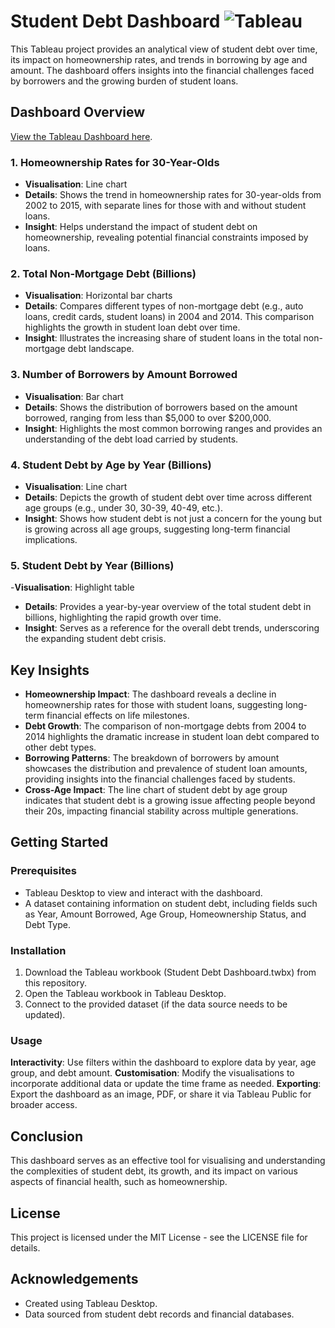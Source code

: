 # Student Debt Dashboard ![Tableau](https://img.shields.io/badge/Tableau-E97627.svg?style=for-the-badge&logo=Tableau&logoColor=white)
This Tableau project provides an analytical view of student debt over time, its impact on homeownership rates, and trends in borrowing by age and amount. The dashboard offers insights into the financial challenges faced by borrowers and the growing burden of student loans.

## Dashboard Overview
[View the Tableau Dashboard here](https://public.tableau.com/app/profile/william.hearne/viz/StudentDebtDashboard_17255936697940/Dashboard1).
### 1. **Homeownership Rates for 30-Year-Olds**
- **Visualisation**: Line chart
- **Details**: Shows the trend in homeownership rates for 30-year-olds from 2002 to 2015, with separate lines for those with and without student loans.
- **Insight**: Helps understand the impact of student debt on homeownership, revealing potential financial constraints imposed by loans.
### 2. **Total Non-Mortgage Debt (Billions)**
- **Visualisation**: Horizontal bar charts
- **Details**: Compares different types of non-mortgage debt (e.g., auto loans, credit cards, student loans) in 2004 and 2014. This comparison highlights the growth in student loan debt over time.
- **Insight**: Illustrates the increasing share of student loans in the total non-mortgage debt landscape.
### 3. **Number of Borrowers by Amount Borrowed**
- **Visualisation**: Bar chart
- **Details**: Shows the distribution of borrowers based on the amount borrowed, ranging from less than $5,000 to over $200,000.
- **Insight**: Highlights the most common borrowing ranges and provides an understanding of the debt load carried by students.
### 4. **Student Debt by Age by Year (Billions)**
- **Visualisation**: Line chart
- **Details**: Depicts the growth of student debt over time across different age groups (e.g., under 30, 30-39, 40-49, etc.).
- **Insight**: Shows how student debt is not just a concern for the young but is growing across all age groups, suggesting long-term financial implications.
### 5. **Student Debt by Year (Billions)**
 -**Visualisation**: Highlight table
- **Details**: Provides a year-by-year overview of the total student debt in billions, highlighting the rapid growth over time.
- **Insight**: Serves as a reference for the overall debt trends, underscoring the expanding student debt crisis.
## Key Insights
- **Homeownership Impact**: The dashboard reveals a decline in homeownership rates for those with student loans, suggesting long-term financial effects on life milestones.
- **Debt Growth**: The comparison of non-mortgage debts from 2004 to 2014 highlights the dramatic increase in student loan debt compared to other debt types.
- **Borrowing Patterns**: The breakdown of borrowers by amount showcases the distribution and prevalence of student loan amounts, providing insights into the financial challenges faced by students.
- **Cross-Age Impact**: The line chart of student debt by age group indicates that student debt is a growing issue affecting people beyond their 20s, impacting financial stability across multiple generations.
## Getting Started
### Prerequisites
- Tableau Desktop to view and interact with the dashboard.
- A dataset containing information on student debt, including fields such as Year, Amount Borrowed, Age Group, Homeownership Status, and Debt Type.
### Installation
1. Download the Tableau workbook (Student Debt Dashboard.twbx) from this repository.
2. Open the Tableau workbook in Tableau Desktop.
3. Connect to the provided dataset (if the data source needs to be updated).

### Usage
**Interactivity**: Use filters within the dashboard to explore data by year, age group, and debt amount.
**Customisation**: Modify the visualisations to incorporate additional data or update the time frame as needed.
**Exporting**: Export the dashboard as an image, PDF, or share it via Tableau Public for broader access.

## Conclusion
This dashboard serves as an effective tool for visualising and understanding the complexities of student debt, its growth, and its impact on various aspects of financial health, such as homeownership.

## License
This project is licensed under the MIT License - see the LICENSE file for details.

## Acknowledgements
- Created using Tableau Desktop.
- Data sourced from student debt records and financial databases.
